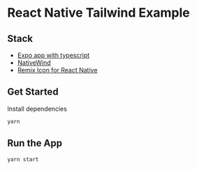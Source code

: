 # React Native Tailwind Example

## Stack

- [Expo app with typescript](https://docs.expo.dev/guides/typescript/)
- [NativeWind](https://www.nativewind.dev/)
- [Remix Icon for React Native](https://www.npmjs.com/package/react-native-remix-icon)

## Get Started

Install dependencies

```bash
yarn
```

## Run the App

```bash
yarn start
```
